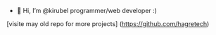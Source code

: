 - 👋 Hi, I’m @kirubel  programmer/web developer :)

[visite may old repo for more projects] (https://github.com/hagretech)
